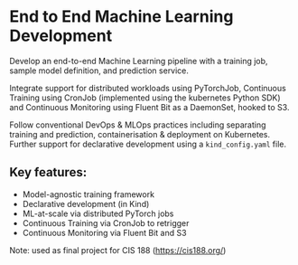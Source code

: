 # End to End Machine Learning Development

Develop an end-to-end Machine Learning pipeline with a training job, sample model definition, and prediction service.

Integrate support for distributed workloads using PyTorchJob, Continuous Training using CronJob (implemented using the kubernetes Python SDK) and Continuous Monitoring using Fluent Bit as a DaemonSet, hooked to S3.

Follow conventional DevOps & MLOps practices including separating training and prediction, containerisation & deployment on Kubernetes. Further support for declarative development using a `kind_config.yaml` file. 

## Key features:

- Model-agnostic training framework
- Declarative development (in Kind)
- ML-at-scale via distributed PyTorch jobs
- Continuous Training via CronJob to retrigger
- Continuous Monitoring via Fluent Bit and S3


Note: used as final project for CIS 188 (https://cis188.org/)
